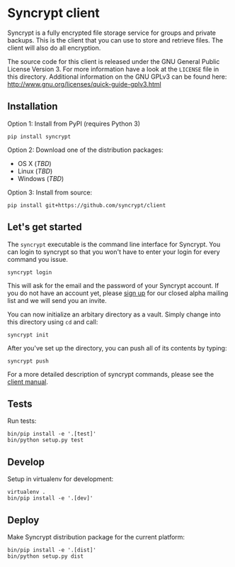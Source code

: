 # Syncrypt client

Syncrypt is a fully encrypted file storage service for groups and private
backups. This is the client that you can use to store and retrieve files.
The client will also do all encryption.

The source code for this client is released under the GNU General Public License
Version 3. For more information have a look at the `LICENSE` file in this
directory. Additional information on the GNU GPLv3 can be found here:
http://www.gnu.org/licenses/quick-guide-gplv3.html

## Installation

Option 1: Install from PyPI (requires Python 3)

    pip install syncrypt

Option 2: Download one of the distribution packages:

* OS X (*TBD*)
* Linux (*TBD*)
* Windows (*TBD*)

Option 3: Install from source:

    pip install git+https://github.com/syncrypt/client

## Let's get started

The ``syncrypt`` executable is the command line interface for Syncrypt. You
can login to syncrypt so that you won't have to enter your login for every
command you issue.

    syncrypt login

This will ask for the email and the password of your Syncrypt account. If you
do not have an account yet, please [sign up](https://syncrypt.space/) for our
closed alpha mailing list and we will send you an invite.

You can now initialize an arbitary directory as a vault. Simply change into
this directory using ``cd`` and call:

    syncrypt init

After you've set up the directory, you can push all of its contents by typing:

    syncrypt push

For a more detailed description of syncrypt commands, please see the [client
manual](docs/manual.md).

## Tests

Run tests:

    bin/pip install -e '.[test]'
    bin/python setup.py test

## Develop

Setup in virtualenv for development:

    virtualenv .
    bin/pip install -e '.[dev]'

## Deploy

Make Syncrypt distribution package for the current platform:

    bin/pip install -e '.[dist]'
    bin/python setup.py dist
